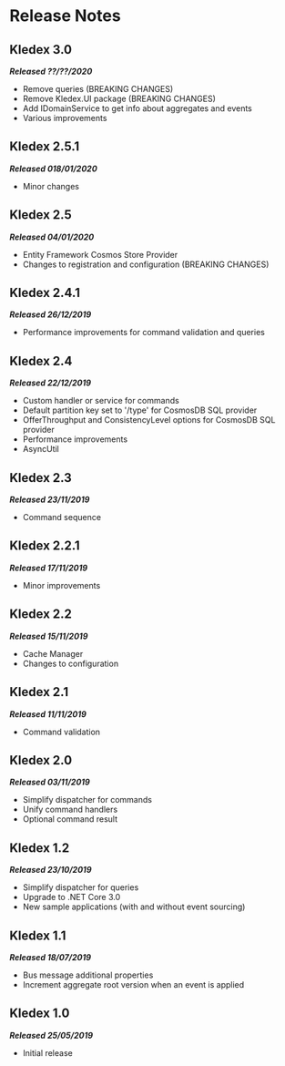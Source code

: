 # Release Notes

## Kledex 3.0
_**Released ??/??/2020**_
- Remove queries (BREAKING CHANGES)
- Remove Kledex.UI package (BREAKING CHANGES)
- Add IDomainService to get info about aggregates and events
- Various improvements

## Kledex 2.5.1
_**Released 018/01/2020**_
- Minor changes

## Kledex 2.5
_**Released 04/01/2020**_
- Entity Framework Cosmos Store Provider
- Changes to registration and configuration (BREAKING CHANGES)

## Kledex 2.4.1
_**Released 26/12/2019**_
- Performance improvements for command validation and queries

## Kledex 2.4
_**Released 22/12/2019**_
- Custom handler or service for commands
- Default partition key set to '/type' for CosmosDB SQL provider
- OfferThroughput and ConsistencyLevel options for CosmosDB SQL provider
- Performance improvements
- AsyncUtil

## Kledex 2.3
_**Released 23/11/2019**_
- Command sequence

## Kledex 2.2.1
_**Released 17/11/2019**_
- Minor improvements

## Kledex 2.2
_**Released 15/11/2019**_
- Cache Manager
- Changes to configuration

## Kledex 2.1
_**Released 11/11/2019**_
- Command validation

## Kledex 2.0
_**Released 03/11/2019**_
- Simplify dispatcher for commands
- Unify command handlers
- Optional command result

## Kledex 1.2
_**Released 23/10/2019**_
- Simplify dispatcher for queries
- Upgrade to .NET Core 3.0
- New sample applications (with and without event sourcing)

## Kledex 1.1
_**Released 18/07/2019**_
- Bus message additional properties
- Increment aggregate root version when an event is applied

## Kledex 1.0
_**Released 25/05/2019**_
- Initial release
